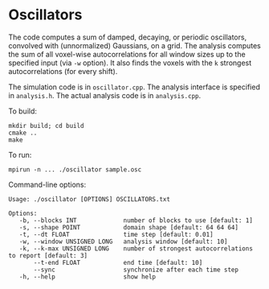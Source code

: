 # Oscillators

The code computes a sum of damped, decaying, or periodic oscillators, convolved
with (unnormalized) Gaussians, on a grid. The analysis computes the sum of all
voxel-wise autocorrelations for all window sizes up to the specified input (via
`-w` option). It also finds the voxels with the `k` strongest autocorrelations
(for every shift).

The simulation code is in `oscillator.cpp`.
The analysis interface is specified in `analysis.h`.
The actual analysis code is in `analysis.cpp`.

To build:
```
mkdir build; cd build
cmake ..
make
```

To run:
```
mpirun -n ... ./oscillator sample.osc
```

Command-line options:
```
Usage: ./oscillator [OPTIONS] OSCILLATORS.txt

Options:
   -b, --blocks INT             number of blocks to use [default: 1]
   -s, --shape POINT            domain shape [default: 64 64 64]
   -t, --dt FLOAT               time step [default: 0.01]
   -w, --window UNSIGNED LONG   analysis window [default: 10]
   -k, --k-max UNSIGNED LONG    number of strongest autocorrelations to report [default: 3]
       --t-end FLOAT            end time [default: 10]
       --sync                   synchronize after each time step
   -h, --help                   show help
```
